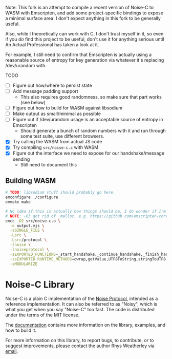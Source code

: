 Note: This fork is an attempt to compile a recent version of Noise-C to WASM with Emscripten, and add some project-specific bindings to expose a minimal surface area. I don't expect anything in this fork to be generally useful.

Also, while I theoretically can work with C, I don't trust myself in it, so even if you _do_ find this project to be useful, don't use it for anything serious until An Actual Professional has taken a look at it.

For example, I still need to confirm that Emscripten is actually using a reasonable source of entropy for key generation via whatever it's replacing /dev/urandom with.

TODO

- [ ] Figure out how/where to persist state
- [ ] Add message padding support
  - This also requires good randomness, so make sure that part works (see below)
- [ ] Figure out how to build for WASM against libsodium
- [ ] Make output as small/minimal as possible
- [ ] Figure out if /dev/urandom usage is an acceptable source of entropy in Emscripten
  - Should generate a bunch of random numbers with it and run through some test suite, use different browsers.
- [x] Try calling the WASM from actual JS code
- [x] Try compiling `src/noise-c.c` with WASM
- [x] Figure out the interface we need to expose for our handshake/message sending
  - Still need to document this

## Building WASM

```bash
# TODO: libsodium stuff should probably go here.
emconfigure ./configure
emmake make

# No idea if this is actually how things should be, I do wonder if I'm just messing up the automake files.
# NOTE: -O3 got rid of _malloc, e.g. https://github.com/emscripten-core/emscripten/issues/6882
emcc -O2 src/noise-c.o \
  -o output.mjs \
  -sSINGLE_FILE \
  -Lsrc \
  -Lsrc/protocol \
  -lnoise \
  -lnoiseprotocol \
  -sEXPORTED_FUNCTIONS=_start_handshake,_continue_handshake,_finish_handshake,_malloc,_free \
  -ssEXPORTED_RUNTIME_METHODS=cwrap,getValue,UTF8ToString,stringToUTF8 \
  -sMODULARIZE
```

Noise-C Library
===============

Noise-C is a plain C implementation of the
[Noise Protocol](http://noiseprotocol.org), intended as a
reference implementation.  It can also be referred to as "Noisy",
which is what you get when you say "Noise-C" too fast.  The code is
distributed under the terms of the MIT license.

The [documentation](http://rweather.github.io/noise-c/index.html)
contains more information on the library, examples, and how to build it.

For more information on this library, to report bugs, to contribute,
or to suggest improvements, please contact the author Rhys Weatherley via
[email](mailto:rhys.weatherley@gmail.com).
